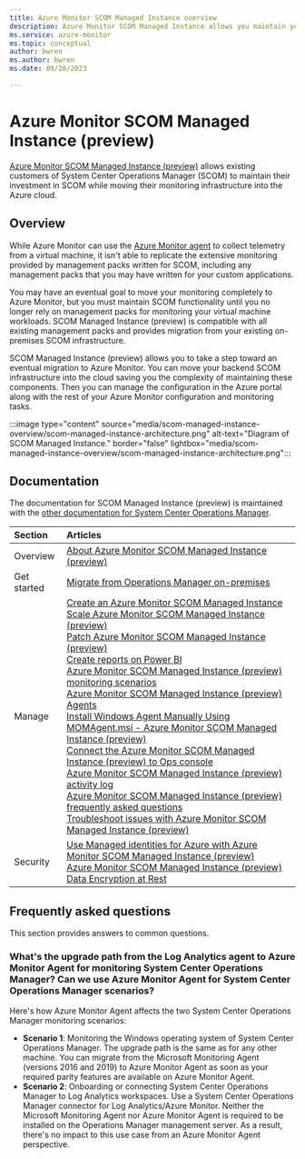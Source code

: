 ```yaml
---
title: Azure Monitor SCOM Managed Instance overview
description: Azure Monitor SCOM Managed Instance allows you maintain your investment in your existing System Center Operations Manager (SCOM) environment while moving your monitoring infrastructure into the Azure cloud.
ms.service: azure-monitor
ms.topic: conceptual
author: bwren
ms.author: bwren
ms.date: 09/28/2023

---
```


# Azure Monitor SCOM Managed Instance (preview)

[Azure Monitor SCOM Managed Instance (preview)](/system-center/scom/operations-manager-managed-instance-overview) allows existing customers of System Center Operations Manager (SCOM) to maintain their investment in SCOM while moving their monitoring infrastructure into the Azure cloud.

## Overview

While Azure Monitor can use the [Azure Monitor agent](../agents/agents-overview.md) to collect telemetry from a virtual machine, it isn't able to replicate the extensive monitoring provided by management packs written for SCOM, including any management packs that you may have written for your custom applications. 

You may have an eventual goal to move your monitoring completely to Azure Monitor, but you must maintain SCOM functionality until you no longer rely on management packs for monitoring your virtual machine workloads. SCOM Managed Instance (preview) is compatible with all existing management packs and provides migration from your existing on-premises SCOM infrastructure.

SCOM Managed Instance (preview) allows you to take a step toward an eventual migration to Azure Monitor. You can move your backend SCOM infrastructure into the cloud saving you the complexity of maintaining these components. Then you can manage the configuration in the Azure portal along with the rest of your Azure Monitor configuration and monitoring tasks.

:::image type="content" source="media/scom-managed-instance-overview/scom-managed-instance-architecture.png" alt-text="Diagram of SCOM Managed Instance." border="false" lightbox="media/scom-managed-instance-overview/scom-managed-instance-architecture.png":::


## Documentation
The documentation for SCOM Managed Instance (preview) is maintained with the [other documentation for System Center Operations Manager](/system-center/scom).


| Section | Articles |
|:---|:---|
| Overview | [About Azure Monitor SCOM Managed Instance (preview)](/system-center/scom/operations-manager-managed-instance-overview) |
| Get started | [Migrate from Operations Manager on-premises](/system-center/scom/migrate-to-operations-manager-managed-instance) |
| Manage | [Create an Azure Monitor SCOM Managed Instance](/system-center/scom/create-operations-manager-managed-instance)<br>[Scale Azure Monitor SCOM Managed Instance (preview)](/system-center/scom/scale-scom-managed-instance)<br>[Patch Azure Monitor SCOM Managed Instance (preview)](/system-center/scom/patch-scom-managed-instance)<br>[Create reports on Power BI](/system-center/scom/operations-manager-managed-instance-create-reports-on-power-bi)<br>[Azure Monitor SCOM Managed Instance (preview) monitoring scenarios](/system-center/scom/scom-managed-instance-monitoring-scenarios)<br>[Azure Monitor SCOM Managed Instance (preview) Agents](/system-center/scom/plan-planning-agent-deployment-scom-managed-instance)<br>[Install Windows Agent Manually Using MOMAgent.msi - Azure Monitor SCOM Managed Instance (preview)](/system-center/scom/manage-deploy-windows-agent-manually-scom-managed-instance)<br>[Connect the Azure Monitor SCOM Managed Instance (preview) to Ops console](/system-center/scom/connect-managed-instance-ops-console)<br>[Azure Monitor SCOM Managed Instance (preview) activity log](/system-center/scom/scom-mi-activity-log)<br>[Azure Monitor SCOM Managed Instance (preview) frequently asked questions](/system-center/scom/operations-manager-managed-instance-common-questions)<br>[Troubleshoot issues with Azure Monitor SCOM Managed Instance (preview)](/system-center/scom/troubleshoot-scom-managed-instance)
| Security | [Use Managed identities for Azure with Azure Monitor SCOM Managed Instance (preview)](/system-center/scom/use-managed-identities-with-scom-mi)<br>[Azure Monitor SCOM Managed Instance (preview) Data Encryption at Rest](/system-center/scom/scom-mi-data-encryption-at-rest) |

## Frequently asked questions

This section provides answers to common questions.

### What's the upgrade path from the Log Analytics agent to Azure Monitor Agent for monitoring System Center Operations Manager? Can we use Azure Monitor Agent for System Center Operations Manager scenarios?

Here's how Azure Monitor Agent affects the two System Center Operations Manager monitoring scenarios:
- **Scenario 1**: Monitoring the Windows operating system of System Center Operations Manager. The upgrade path is the same as for any other machine. You can migrate from the Microsoft Monitoring Agent (versions 2016 and 2019) to Azure Monitor Agent as soon as your required parity features are available on Azure Monitor Agent.
- **Scenario 2**: Onboarding or connecting System Center Operations Manager to Log Analytics workspaces. Use a System Center Operations Manager connector for Log Analytics/Azure Monitor. Neither the Microsoft Monitoring Agent nor Azure Monitor Agent is required to be installed on the Operations Manager management server. As a result, there's no impact to this use case from an Azure Monitor Agent perspective.  
                    
          